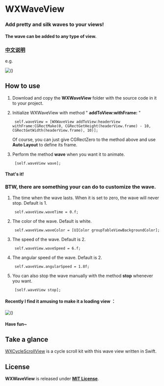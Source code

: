 # WXWaveView

### Add pretty and silk waves to your views! 

#### The wave can be added to any type of view.

### [中文说明](https://github.com/WelkinXie/WXWaveView/blob/master/README-CN.md)

e.g.

![()](http://7xneqd.com1.z0.glb.clouddn.com/wave.gif)

## How to use
1. Download and copy the **WXWaveView** folder with the source code in it to your project.
2. Initialize WXWaveView with method " **addToView:withFrame:** "
	
		self.waveView = [WXWaveView addToView:headerView withFrame:CGRectMake(0, CGRectGetHeight(headerView.frame) - 10, CGRectGetWidth(headerView.frame), 10)];
	
	Of course, you can just give CGRectZero to the method above and use __Auto Layout__ to define its frame.

3. Perform the method **wave** when you want it to animate.

		[self.waveView wave];

#### That's it!

### BTW, there are something your can do to customize the wave.
1. The time when the wave lasts. When it is set to zero, the wave will never stop. Default is 1.

	    self.waveView.waveTime = 0.f;  
	    
2. The color of the wave. Default is white.
	    
	    self.waveView.waveColor = [UIColor groupTableViewBackgroundColor];
	   	
3. The speed of the wave. Default is 2.

	    self.waveView.waveSpeed = 6.f;
	    
4. The angular speed of the wave. Default is 2.

		self.waveView.angularSpeed = 1.8f;
	    
5. You can also stop the wave manually with the method **stop** whenever you want.

		[self.waveView stop];
		
#### Recently I find it amusing to make it a loading view ：

![()](http://7xneqd.com1.z0.glb.clouddn.com/wave-new5.gif)

#### Have fun~
	    
## Take a glance
[WXCycleScrollView](https://github.com/WelkinXie/WXCycleScrollView) is a cycle scroll kit with this wave view written in Swift.

## License
**WXWaveView** is released under [**MIT License**](https://github.com/WelkinXie/WXWaveView/blob/master/LICENSE).